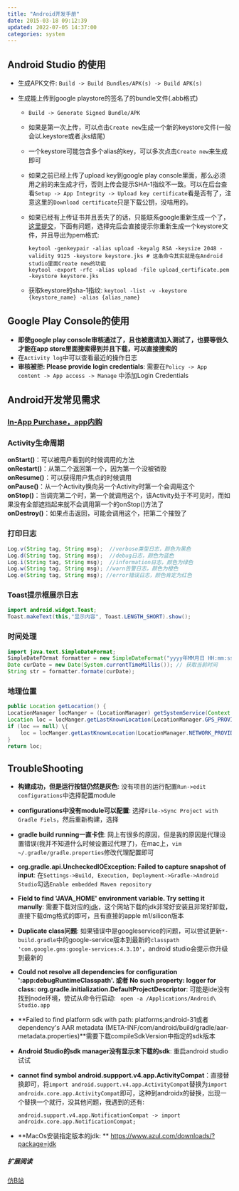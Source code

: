 ```yaml
---
title: "Android开发手册"
date: 2015-03-18 09:12:39
updated: 2022-07-05 14:37:00
categories: system
---
```

## Android Studio 的使用

- 生成APK文件: `Build -> Build Bundles/APK(s) -> Build APK(s)`

- 生成能上传到google playstore的签名了的bundle文件(.abb格式)

  -  `Build -> Generate Signed Bundle/APK`

  - 如果是第一次上传，可以点击`Create new`生成一个新的keystore文件(一般会以.keystore或者.jks结尾)

  - 一个keystore可能包含多个alias的key，可以多次点击`Create new`来生成即可

  - 如果之前已经上传了upload key到google play console里面，那么必须用之前的来生成才行，否则上传会提示SHA-1指纹不一致。可以在后台查看`Setup -> App Integrity -> Upload key certificate`看是否有了，注意这里的`Download certificate`只是下载公钥，没啥用的。

  - 如果已经有上传证书并且丢失了的话，只能联系google重新生成一个了，[这里提交](https://support.google.com/googleplay/android-developer/contact/key)，下面有问题，选择完后会直接提示你重新生成一个keystore文件，并且导出为pem格式:

    ```shell
    keytool -genkeypair -alias upload -keyalg RSA -keysize 2048 -validity 9125 -keystore keystore.jks # 这条命令其实就是在Android studio里面Create new的功能
    keytool -export -rfc -alias upload -file upload_certificate.pem -keystore keystore.jks
    ```

  - 获取keystore的sha-1指纹: `keytool -list -v -keystore {keystore_name} -alias {alias_name}`

## Google Play Console的使用

- **即使google play console审核通过了，且也被邀请加入测试了，也要等很久才能在app store里面搜索得到并且下载，可以直接搜索的**
- 在`Activity log`中可以查看最近的操作日志
- **审核被拒: Please provide login credentials**: 需要在`Policy -> App content -> App access -> Manage` 中添加Login Credentials  

<!--more-->

## Android开发常见需求

### [In-App Purchase，app内购](https://haofly.net/react-native)

### Activity生命周期

**onStart()**：可以被用户看到的时候调用的方法  
**onRestart()**：从第二个返回第一个，因为第一个没被销毁  
**onResume()**：可以获得用户焦点的时候调用  
**onPause()**：从一个Activity换向另一个Activity时第一个会调用这个  
**onStop()**：当调完第二个时，第一个就调用这个，该Activity处于不可见时，而如果没有全部遮挡起来就不会调用第一个的onStop()方法了  
**onDestroy()**：如果点击返回，可能会调用这个，把第二个摧毁了    

### 打印日志

```java
Log.v(String tag, String msg);  //verbose类型日志，颜色为黑色
Log.d(String tag, String msg);  //debug日志，颜色为蓝色
Log.i(String tag, String msg);  //information日志，颜色为绿色
Log.w(String tag, String msg); //warn告警日志，颜色为橙色
Log.e(String tag, String msg); //error错误日志，颜色肯定为红色
```

### Toast提示框展示日志

```java
import android.widget.Toast;
Toast.makeText(this,"显示内容", Toast.LENGTH_SHORT).show();
```

### 时间处理

```java
import java.text.SimpleDateFormat;    
SimpleDateFOrmat formatter = new SimpleDateFormat("yyyy年MM月日 HH:mm:ss");
Date curDate = new Date(System.currentTimeMillis()); // 获取当前时间
String str = formatter.formate(curDate);
```

### 地理位置

```java
public Location getLocation() {
LocationManager locManger = (LocationManager) getSystemService(Context.LOCATION_SERVICE);
Location loc = locManger.getLastKnownLocation(LocationManager.GPS_PROVIDER);
if (loc == null) \{
    loc = locManger.getLastKnownLocation(LocationManager.NETWORK_PROVIDER);
}
return loc;
```

## TroubleShooting

- **构建成功，但是运行按钮仍然是灰色**: 没有项目的运行配置`Run->edit configurations`中选择配置module

- **configurations中没有module可以配置**: 选择`File->Sync Project with Gradle Fiels`，然后重新构建，选择

- **gradle build running一直卡住**: 网上有很多的原因，但是我的原因是代理设置错误(我并不知道什么时候设置过代理了)，在mac上，`vim ~/.gradle/gradle.properties`修改代理配置即可

- **org.gradle.api.UncheckedIOException: Failed to capture snapshot of input**: 在`Settings->Build, Execution, Deployment->Gradle->Android Studio`勾选`Enable embedded Maven repository`

- **Field to find 'JAVA_HOME' environment variable. Try setting it manully**: 需要下载对应的[jdk](https://www.azul.com/downloads/?package=jdk)，这个网站下载的jdk非常好安装且非常好卸载，直接下载dmg格式的即可，且有直接的apple m1/silicon版本

- **Duplicate class问题**: 如果错误中是googleservice的问题，可以尝试更新`*-build.gradle`中的google-service版本到最新的`classpath 'com.google.gms:google-services:4.3.10'`，android studio会提示你升级到最新的

- **Could not resolve all dependencies for configuration ':app:debugRuntimeClasspath'. 或者 No such property: logger for class: org.gradle.initialization.DefaultProjectDescriptor**: 可能是ide没有找到node环境，尝试从命令行启动: ` open -a /Applications/Android\ Studio.app`

- **Failed to find platform sdk with path: platforms;android-31或者dependency's AAR metadata (META-INF/com/android/build/gradle/aar-metadata.properties)**需要下载compileSdkVersion中指定的sdk版本

- **Android Studio的sdk manager没有显示未下载的sdk**: 重启android studio试试

- **cannot find symbol android.suppport.v4.app.ActivityCompat**：直接替换即可，将`import android.support.v4.app.ActivityCompat`替换为`import androidx.core.app.ActivityCompat`即可，这种到androidx的替换，出现一个替换一个就行，没其他问题，我遇到的还有:

  ```shell
  android.support.v4.app.NotificationCompat -> import androidx.core.app.NotificationCompat; 
  ```

- **MacOs安装指定版本的jdk: ** https://www.azul.com/downloads/?package=jdk

##### 扩展阅读

[仿B站](https://github.com/TeamNB/FakeBiliBili)